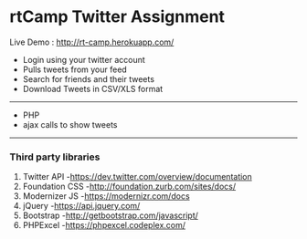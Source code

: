 # rtCamp Twitter Assignment

Live Demo : http://rt-camp.herokuapp.com/

+ Login using your twitter account
+ Pulls tweets from your feed
+ Search for friends and their tweets
+ Download Tweets in CSV/XLS format


---

+ PHP
+ ajax calls to show tweets

---
### Third party libraries
1. Twitter API
-https://dev.twitter.com/overview/documentation
2. Foundation CSS
-http://foundation.zurb.com/sites/docs/
3. Modernizer JS
-https://modernizr.com/docs
4. jQuery
-https://api.jquery.com/
5. Bootstrap
-http://getbootstrap.com/javascript/
6. PHPExcel
-https://phpexcel.codeplex.com/

